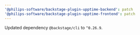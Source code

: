 ```yaml
---
'@philips-software/backstage-plugin-upptime-backend': patch
'@philips-software/backstage-plugin-upptime-frontend': patch
---
```


Updated dependency `@backstage/cli` to `^0.26.9`.
